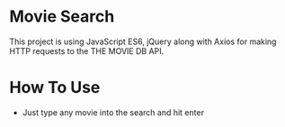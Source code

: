 # Movie Search

This project is using JavaScript ES6, jQuery along with Axios for making HTTP requests to the THE MOVIE DB API.

# How To Use

* Just type any movie into the search and hit enter
